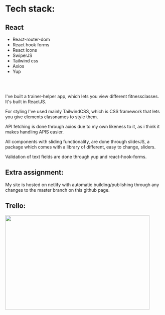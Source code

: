 # Tech stack:

## React
* React-router-dom
* React hook forms
* React Icons
* SwiperJS
* Tailwind css
* Axios
* Yup

<br>
<br>


I've built a trainer-helper app, which lets you view different fitnessclasses. It's built in ReactJS.

For styling I've used mainly TailwindCSS, which is CSS framework that lets you give elements classnames to style them.

API fetching is done through axios due to my own likeness to it, as i think it makes handling APIS easier.

All components with sliding functionality, are done through sliderJS, a package which comes with a library of different, easy to change, sliders.

Validation of text fields are done through yup and react-hook-forms.

## Extra assignment:

My site is hosted on netlify with automatic building/publishing through any changes to the master branch on this github page.


## Trello:
<img width="460" height="300" src="https://user-images.githubusercontent.com/77662656/188876072-81a7d26b-a7d9-4d00-a460-f791b2a569d3.png" />
